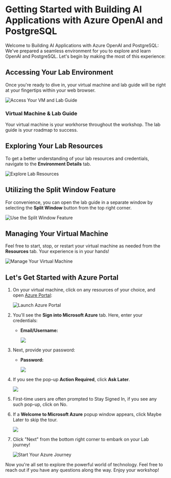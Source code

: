# Getting Started with Building AI Applications with Azure OpenAI and PostgreSQL
 
Welcome to Building AI Applications with Azure OpenAI and PostgreSQL: We've prepared a seamless environment for you to explore and learn OpenAI and PostgreSQL. Let's begin by making the most of this experience:
 
## Accessing Your Lab Environment
 
Once you're ready to dive in, your virtual machine and lab guide will be right at your fingertips within your web browser.
 
![Access Your VM and Lab Guide](media/Lab-01.png)

### Virtual Machine & Lab Guide
 
Your virtual machine is your workhorse throughout the workshop. The lab guide is your roadmap to success.
 
## Exploring Your Lab Resources
 
To get a better understanding of your lab resources and credentials, navigate to the **Environment Details** tab.
 
![Explore Lab Resources](media/enviornment.png)
 
## Utilizing the Split Window Feature
 
For convenience, you can open the lab guide in a separate window by selecting the **Split Window** button from the top right corner.
 
![Use the Split Window Feature](media/split.png)
 
## Managing Your Virtual Machine
 
Feel free to start, stop, or restart your virtual machine as needed from the **Resources** tab. Your experience is in your hands!
 
![Manage Your Virtual Machine](media/resources.png)

## Let's Get Started with Azure Portal
 
1. On your virtual machine, click on any resources of your choice, and open [Azure Portal]():
 
    ![Launch Azure Portal](media/googlechrome.png)
 
2. You'll see the **Sign into Microsoft Azure** tab. Here, enter your credentials:
 
   - **Email/Username:** <inject key="AzureAdUserEmail"></inject>
 
      ![](media/image7.png)
 
3. Next, provide your password:
 
   - **Password:** <inject key="AzureAdUserPassword"></inject>
 
      ![](media/image8.png)

1. If you see the pop-up **Action Required**, click **Ask Later**.
   
     ![](media/asklater.png)

1. First-time users are often prompted to Stay Signed In, if you see any such pop-up, click on No.

1. If a **Welcome to Microsoft Azure** popup window appears, click Maybe Later to skip the tour.
    
     ![](media/maybelater.png)   

1. Click "Next" from the bottom right corner to embark on your Lab journey!
 
    ![Start Your Azure Journey](media/next.png)

Now you're all set to explore the powerful world of technology. Feel free to reach out if you have any questions along the way. Enjoy your workshop!
